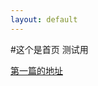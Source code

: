 ```yaml
---
layout: default
---
```


#这个是首页 测试用

[第一篇的地址](https://v-yamato.github.io/post/QT%20C%2B%2B/LEDController)
